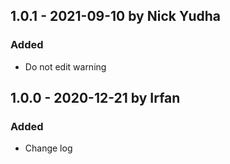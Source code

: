 ## 1.0.1 - 2021-09-10 by Nick Yudha

### Added

- Do not edit warning

## 1.0.0 - 2020-12-21 by Irfan

### Added

- Change log
